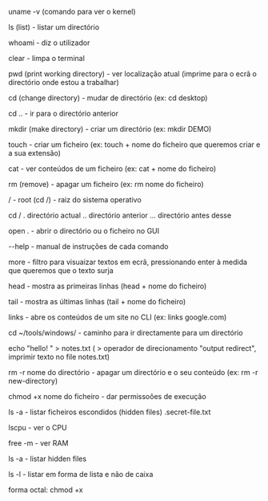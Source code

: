 uname -v (comando para ver o kernel)

ls (list) - listar um directório

whoami - diz o utilizador

clear - limpa o terminal

pwd (print working directory) - ver localização atual (imprime para o ecrã o directório onde estou a trabalhar)

cd (change directory) - mudar de directório (ex: cd desktop)

cd .. - ir para o directório anterior

mkdir (make directory) - criar um directório (ex: mkdir DEMO)

touch - criar um ficheiro (ex: touch + nome do ficheiro que queremos criar e a sua extensão)

cat - ver conteúdos de um ficheiro (ex: cat + nome do ficheiro)


rm (remove) - apagar um ficheiro (ex: rm nome do ficheiro)

/ - root (cd /) - raiz do sistema operativo

cd /
. directório actual
.. directório anterior
... directório antes desse

open . - abrir o directório ou o ficheiro no GUI

--help - manual de instruções de cada comando

more - filtro para visuaizar textos em ecrã, pressionando enter à medida que queremos que o texto surja

head - mostra as primeiras linhas (head + nome do ficheiro)

tail - mostra as últimas linhas (tail + nome do ficheiro)

links - abre os conteúdos de um site no CLI (ex: links google.com)

cd ~/tools/windows/ - caminho para ir directamente para um directório

echo "hello! " > notes.txt ( > operador de direcionamento "output redirect", imprimir texto no file notes.txt)

rm -r nome do directório - apagar um directório e o seu conteúdo (ex: rm -r new-directory)

chmod +x nome do ficheiro - dar permissoões de execução  

ls -a - listar ficheiros escondidos (hidden files) .secret-file.txt

lscpu - ver o CPU

free -m - ver RAM

ls -a - listar hidden files

ls -l - listar em forma de lista e não de caixa

forma octal:
chmod +x
